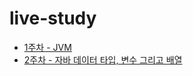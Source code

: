 # live-study
* [1주차 - JVM](https://github.com/Sangwoo96/java_study/blob/main/live-study/week1.md)
* [2주차 - 자바 데이터 타입, 변수 그리고 배열](https://github.com/highright96/java_study/blob/main/live-study/week2.md)

